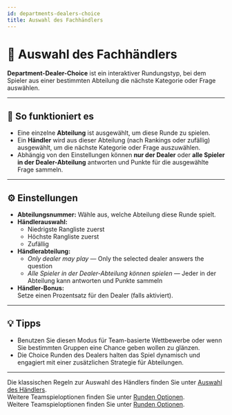 ```yaml
---
id: departments-dealers-choice
title: Auswahl des Fachhändlers
---
```


# 🏢 Auswahl des Fachhändlers

**Department-Dealer-Choice** ist ein interaktiver Rundungstyp, bei dem Spieler aus einer bestimmten Abteilung die nächste Kategorie oder Frage auswählen.

---

## 📝 So funktioniert es

- Eine einzelne **Abteilung** ist ausgewählt, um diese Runde zu spielen.
- Ein **Händler** wird aus dieser Abteilung (nach Rankings oder zufällig) ausgewählt, um die nächste Kategorie oder Frage auszuwählen.
- Abhängig von den Einstellungen können **nur der Dealer** oder **alle Spieler in der Dealer-Abteilung** antworten und Punkte für die ausgewählte Frage sammeln.

---

## ⚙️ Einstellungen

- **Abteilungsnummer:** Wähle aus, welche Abteilung diese Runde spielt.
- **Händlerauswahl:**
  - Niedrigste Rangliste zuerst
  - Höchste Rangliste zuerst
  - Zufällig
- **Händlerabteilung:**
  - _Only dealer may play_ — Only the selected dealer answers the question
  - _Alle Spieler in der Dealer-Abteilung können spielen_ — Jeder in der Abteilung kann antworten und Punkte sammeln
- **Händler-Bonus:**\
  Setze einen Prozentsatz für den Dealer (falls aktiviert).

---

## 💡 Tipps

- Benutzen Sie diesen Modus für Team-basierte Wettbewerbe oder wenn Sie bestimmten Gruppen eine Chance geben wollen zu glänzen.
- Die Choice Runden des Dealers halten das Spiel dynamisch und engagiert mit einer zusätzlichen Strategie für Abteilungen.

---

Die klassischen Regeln zur Auswahl des Händlers finden Sie unter [Auswahl des Händlers](024-dealers-choice.md).\
Weitere Teamspieloptionen finden Sie unter [Runden Optionen](../editor/008-round-options.md).\
Weitere Teamspieloptionen finden Sie unter [Runden Optionen](../editor/008-round-options.md).
